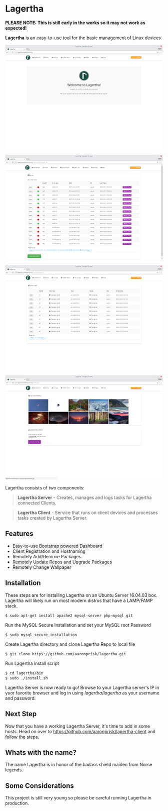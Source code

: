 # Lagertha
**PLEASE NOTE: This is still early in the works so it may not work as expected!**

**Lagertha** is an easy-to-use tool for the basic management of Linux devices. 

![Alt text](https://github.com/aaronprisk/lagertha/blob/master/images/dash-lag-2.png "Lagertha Dashboard")

![Alt text](https://github.com/aaronprisk/lagertha/blob/master/images/host-lag-2.png "Lagertha Host Management")

![Alt text](https://github.com/aaronprisk/lagertha/blob/master/images/logs-lag-2.png "Lagertha Task Logs")

![Alt text](https://github.com/aaronprisk/lagertha/blob/master/images/media-lag-2.png "Lagertha Media")

Lagertha consists of two components:

>**Lagertha Server** - Creates, manages and logs tasks for Lagertha connected Clients.

> **Lagertha Client** - Service that runs on client devices and processes tasks created by Lagertha Server.


## Features

 * Easy-to-use Bootstrap powered Dashboard
 * Client Registration and Hostnaming
 * Remotely Add/Remove Packages
 * Remotely Update Repos and Upgrade Packages
 * Remotely Change Wallpaper


## Installation

These steps are for installing Lagertha on an Ubuntu Server 16.04.03 box. Lagertha will likely run on most modern distros that have a LAMP/FAMP stack.
```
$ sudo apt-get install apache2 mysql-server php-mysql git
```
Run the MySQL Secure Installation and set your MySQL root Password
```
$ sudo mysql_secure_installation
```
Create Lagertha directory and clone Lagertha Repo to local file
```
$ git clone https://github.com/aaronprisk/lagertha.git
```
Run Lagertha install script
```
$ cd lagertha/bin
$ sudo ./install.sh
```
Lagertha Server is now ready to go! Browse to your Lagertha server's IP in yuor favorite browser and log in using *lagertha/lagertha* as your username and password.

## Next Step

Now that you have a working Lagertha Server, it's time to add in some hosts. Head on over to https://github.com/aaronprisk/lagertha-client and follow the steps.

## Whats with the name?

The name Lagertha is in honor of the badass shield maiden from Norse legends.

## Some Considerations

This project is still very young so please be careful running Lagertha in production. 
